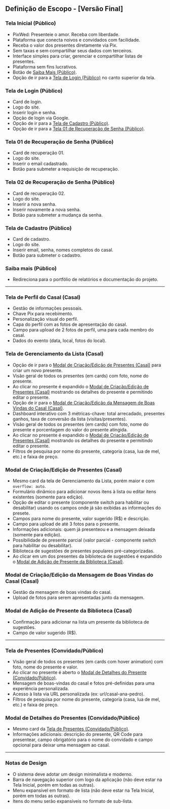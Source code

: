 ## Definição de Escopo - [Versão Final]

### Tela Inicial (Público)
- PixWed: Presenteie o amor. Receba com liberdade.
- Plataforma que conecta noivos e convidados com facilidade.
- Receba o valor dos presentes diretamente via Pix.
- Sem taxas e sem compartilhar seus dados com terceiros.
- Interface simples para criar, gerenciar e compartilhar listas de presentes.
- Plataforma sem fins lucrativos.
- Botão de [Saiba Mais (Público)](#saiba-mais-público).
- Opção de ir para a [Tela de Login (Público)](#tela-de-login-público) no canto superior da tela.

### Tela de Login (Público)
- Card de login.
- Logo do site.
- Inserir login e senha.
- Opção de login via Google.
- Opção de ir para a [Tela de Cadastro (Público)](#tela-de-cadastro-público).
- Opção de ir para a [Tela 01 de Recuperação de Senha (Público)](#tela-01-de-recuperação-de-senha-público).

### Tela 01 de Recuperação de Senha (Público)
- Card de recuperação 01.
- Logo do site.
- Inserir o email cadastrado.
- Botão para submeter a requisição de recuperação.

### Tela 02 de Recuperação de Senha (Público)
- Card de recuperação 02.
- Logo do site.
- Inserir a nova senha.
- Inserir novamente a nova senha.
- Botão para submeter a mudança da senha.

### Tela de Cadastro (Público)
- Card de cadastro.
- Logo do site.
- Inserir email, senha, nomes completos do casal.
- Botão para submeter o cadastro.

### Saiba mais (Público)
- Redireciona para o portfólio de relatórios e documentação do projeto.

---

### Tela de Perfil do Casal (Casal)
- Gestão de informações pessoais.
- Chave Pix para recebimento.
- Personalização visual do perfil.
- Capa do perfil com as fotos de apresentação do casal.
- Campo para upload de 2 fotos de perfil, uma para cada membro do casal.
- Dados do evento (data, local, fotos do local).

### Tela de Gerenciamento da Lista (Casal) 
- Opção de ir para o [Modal de Criação/Edição de Presentes (Casal)](#modal-de-criaçãoedição-de-presentes-casal) para criar um novo presente.
- Visão geral de todos os presentes (em cards) com foto, nome do presente.
- Ao clicar no presente é expandido o [Modal de Criação/Edição de Presentes (Casal)](#modal-de-criaçãoedição-de-presentes-casal) mostrando os detalhes do presente e permitindo editar o presente.
- Opção de ir para o [Modal de Criação/Edição da Mensagem de Boas Vindas do Casal (Casal)](#modal-de-criaçãoedição-da-mensagem-de-boas-vindas-do-casal-casal).
- Dashboard interativo com 3 métricas-chave: total arrecadado, presentes ganhos, taxa de conversão da lista (visitas/presentes).
- Visão geral de todos os presentes (em cards) com foto, nome do presente e porcentagem do valor do presente atingida.
- Ao clicar no presente é expandido o [Modal de Criação/Edição de Presentes (Casal)](#modal-de-criaçãoedição-de-presentes-casal) mostrando os detalhes do presente e permitindo editar o presente.
- Filtros de pesquisa por nome do presente, categoria (casa, lua de mel, etc.) e faixa de preço.

### Modal de Criação/Edição de Presentes (Casal)
- Mesmo card da tela de Gerenciamento da Lista, porém maior e com `overflow: auto`.
- Formulário dinâmico para adicionar novos itens à lista ou editar itens existentes (somente para edição).
- Opção de editar o presente (componente switch para habilitar ou desabilitar) usando os campos onde já são exibidas as informações do presete.
- Campos para nome do presente, valor sugerido (R$) e descrição.
- Campo para upload de até 3 fotos para o presente.
- Informações adicionais: quem já presenteou e a mensagem deixada (somente para edição).
- Possibilidade de presente parcial (valor parcial - componente switch para habilitar ou desabilitar).
- Biblioteca de sugestões de presentes populares pré-categorizadas.
- Ao clicar em um dos presentes da biblioteca de sugestões é expandido o [Modal de Adição de Presente da Biblioteca (Casal)](#modal-de-adição-de-presente-da-biblioteca-casal).

### Modal de Criação/Edição da Mensagem de Boas Vindas do Casal (Casal)
- Gestão da mensagem de boas vindas do casal.
- Upload de fotos para serem apresentadas junto da mensagem.

### Modal de Adição de Presente da Biblioteca (Casal)
- Confirmação para adicionar na lista um presente da biblioteca de sugestões.
- Campo de valor sugerido (R$).

---

### Tela de Presentes (Convidado/Público)
- Visão geral de todos os presentes (em cards com hover animation) com foto, nome do presente e valor.
- Ao clicar no presente é aberto o [Modal de Detalhes do Presente (Convidado/Público)](#modal-de-detalhes-do-presentes-convidadopúblico).
- Mensagem de boas-vindas do casal e fotos pré-definidas para uma experiência personalizada.
- Acesso à lista via URL personalizada (ex: url/casal-ana-pedro).
- Filtros de pesquisa por nome do presente, categoria (casa, lua de mel, etc.) e faixa de preço.

### Modal de Detalhes do Presentes (Convidado/Público)
- Mesmo card da [Tela de Presentes (Convidado/Público)](#tela-de-presentes-convidadopúblico).
- Informações adicionais: descrição do presente, QR Code para presentear, campo obrigatório para o nome do convidado e campo opcional para deixar uma mensagem ao casal.

---

### Notas de Design
- O sistema deve adotar um design minimalista e moderno.
- Barra de navegação superior com logo da aplicação (não deve estar na Tela Inicial, porém em todas as outras).
- Menu expansível em formato de lista (não deve estar na Tela Inicial, porém em todas as outras).
- Itens do menu serão expansíveis no formato de sub-lista.

